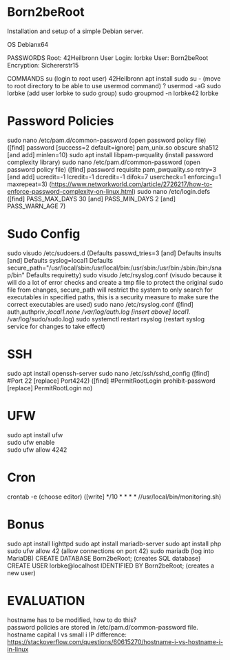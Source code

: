 # Born2beRoot
Installation and setup of a simple Debian server.

OS
Debianx64

PASSWORDS
Root: 42Heilbronn
User Login: lorbke
User: Born2beRoot
Encryption: Sichererstr15

COMMANDS
su (login to root user)
42Heilbronn
apt install sudo
su - (move to root directory to be able to use usermod command) ?
usermod -aG sudo lorbke (add user lorbke to sudo group)
sudo groupmod -n lorbke42 lorbke
# Password Policies
sudo nano /etc/pam.d/common-password (open password policy file)
([find] password [success=2 default=ignore] pam_unix.so obscure sha512 [and add] minlen=10)
sudo apt install libpam-pwquality (install password complexity library)
sudo nano /etc/pam.d/common-password (open password policy file)
([find] password        requisite                       pam_pwquality.so retry=3 [and add] ucredit=-1 lcredit=-1 dcredit=-1 difok=7 usercheck=1 enforcing=1 maxrepeat=3) (https://www.networkworld.com/article/2726217/how-to-enforce-password-complexity-on-linux.html)
sudo nano /etc/login.defs
([find] PASS_MAX_DAYS 30 [and] PASS_MIN_DAYS 2 [and] PASS_WARN_AGE 7)
# Sudo Config
sudo visudo /etc/sudoers.d
(Defaults  passwd_tries=3 [and] Defaults  insults [and] Defaults  syslog=local1 Defaults        secure_path="/usr/local/sbin:/usr/local/bin:/usr/sbin:/usr/bin:/sbin:/bin:/snap/bin" Defaults requiretty)
sudo visudo /etc/rsyslog.conf (visudo because it will do a lot of error checks and create a tmp file to protect the original sudo file from changes, secure_path will restrict the system to only search for executables in specified paths, this is a security measure to make sure the correct executables are used)
sudo nano /etc/rsyslog.conf
([find] auth,authpriv.*;local1.none     /var/log/auth.log [insert above] local1.*                     /var/log/sudo/sudo.log)
sudo systemctl restart rsyslog (restart syslog service for changes to take effect)
# SSH
sudo apt install openssh-server
sudo nano /etc/ssh/sshd_config
([find] #Port 22 [replace] Port4242)
([find] #PermitRootLogin prohibit-password [replace] PermitRootLogin no)
# UFW
sudo apt install ufw  
sudo ufw enable  
sudo ufw allow 4242  
# Cron
crontab -e (choose editor)
([write] */10 * * * * //usr/local/bin/monitoring.sh)

# Bonus
sudo apt install lighttpd
sudo apt install mariadb-server
sudo apt install php
sudo ufw allow 42 (allow connections on port 42)
sudo mariadb (log into MariaDB)
CREATE DATABASE Born2beRoot; (creates SQL database)
CREATE USER lorbke@localhost IDENTIFIED BY Born2beRoot; (creates a new user)


# EVALUATION
hostname has to be modified, how to do this?  
password policies are stored in /etc/pam.d/common-password file.  
hostname capital I vs small i IP difference: https://stackoverflow.com/questions/60615270/hostname-i-vs-hostname-i-in-linux  

